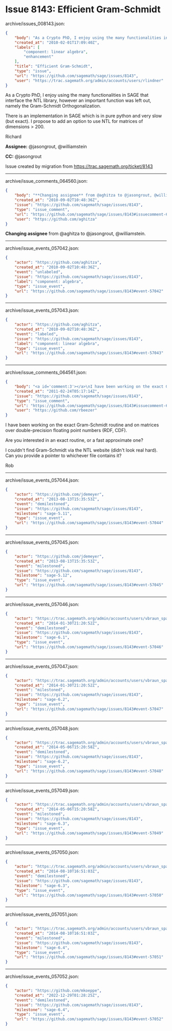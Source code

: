 # Issue 8143: Efficient Gram-Schmidt

archive/issues_008143.json:
```json
{
    "body": "As a Crypto PhD, I enjoy using the many functionalities in SAGE that interface the NTL library, however an important function was left out, namely the Gram-Schmidt Orthogonalization.\n\nThere is an implementation in SAGE which is in pure python and very slow (but exact). I propose to add an option to use NTL for matrices of dimensions > 200.\n\nRichard\n\n**Assignee:** @jasongrout, @williamstein\n\n**CC:**  @jasongrout\n\nIssue created by migration from https://trac.sagemath.org/ticket/8143\n\n",
    "created_at": "2010-02-01T17:09:40Z",
    "labels": [
        "component: linear algebra",
        "enhancement"
    ],
    "title": "Efficient Gram-Schmidt",
    "type": "issue",
    "url": "https://github.com/sagemath/sage/issues/8143",
    "user": "https://trac.sagemath.org/admin/accounts/users/rlindner"
}
```
As a Crypto PhD, I enjoy using the many functionalities in SAGE that interface the NTL library, however an important function was left out, namely the Gram-Schmidt Orthogonalization.

There is an implementation in SAGE which is in pure python and very slow (but exact). I propose to add an option to use NTL for matrices of dimensions > 200.

Richard

**Assignee:** @jasongrout, @williamstein

**CC:**  @jasongrout

Issue created by migration from https://trac.sagemath.org/ticket/8143





---

archive/issue_comments_064560.json:
```json
{
    "body": "**Changing assignee** from @aghitza to @jasongrout, @williamstein.",
    "created_at": "2010-09-02T10:48:36Z",
    "issue": "https://github.com/sagemath/sage/issues/8143",
    "type": "issue_comment",
    "url": "https://github.com/sagemath/sage/issues/8143#issuecomment-64560",
    "user": "https://github.com/aghitza"
}
```

**Changing assignee** from @aghitza to @jasongrout, @williamstein.



---

archive/issue_events_057042.json:
```json
{
    "actor": "https://github.com/aghitza",
    "created_at": "2010-09-02T10:48:36Z",
    "event": "unlabeled",
    "issue": "https://github.com/sagemath/sage/issues/8143",
    "label": "component: algebra",
    "type": "issue_event",
    "url": "https://github.com/sagemath/sage/issues/8143#event-57042"
}
```



---

archive/issue_events_057043.json:
```json
{
    "actor": "https://github.com/aghitza",
    "created_at": "2010-09-02T10:48:36Z",
    "event": "labeled",
    "issue": "https://github.com/sagemath/sage/issues/8143",
    "label": "component: linear algebra",
    "type": "issue_event",
    "url": "https://github.com/sagemath/sage/issues/8143#event-57043"
}
```



---

archive/issue_comments_064561.json:
```json
{
    "body": "<a id='comment:3'></a>\nI have been working on the exact Gram-Schmidt routine and on matrices over double-precision floating point numbers (RDF, CDF).\n\nAre you interested in an exact routine, or a fast approximate one?\n\nI couldn't find Gram-Schmidt via the NTL website (didn't look real hard).  Can you provide a pointer to whichever file contains it?\n\nRob",
    "created_at": "2011-02-24T05:17:14Z",
    "issue": "https://github.com/sagemath/sage/issues/8143",
    "type": "issue_comment",
    "url": "https://github.com/sagemath/sage/issues/8143#issuecomment-64561",
    "user": "https://github.com/rbeezer"
}
```

<a id='comment:3'></a>
I have been working on the exact Gram-Schmidt routine and on matrices over double-precision floating point numbers (RDF, CDF).

Are you interested in an exact routine, or a fast approximate one?

I couldn't find Gram-Schmidt via the NTL website (didn't look real hard).  Can you provide a pointer to whichever file contains it?

Rob



---

archive/issue_events_057044.json:
```json
{
    "actor": "https://github.com/jdemeyer",
    "created_at": "2013-08-13T15:35:53Z",
    "event": "demilestoned",
    "issue": "https://github.com/sagemath/sage/issues/8143",
    "milestone": "sage-5.11",
    "type": "issue_event",
    "url": "https://github.com/sagemath/sage/issues/8143#event-57044"
}
```



---

archive/issue_events_057045.json:
```json
{
    "actor": "https://github.com/jdemeyer",
    "created_at": "2013-08-13T15:35:53Z",
    "event": "milestoned",
    "issue": "https://github.com/sagemath/sage/issues/8143",
    "milestone": "sage-5.12",
    "type": "issue_event",
    "url": "https://github.com/sagemath/sage/issues/8143#event-57045"
}
```



---

archive/issue_events_057046.json:
```json
{
    "actor": "https://trac.sagemath.org/admin/accounts/users/vbraun_spam",
    "created_at": "2014-01-30T21:20:52Z",
    "event": "demilestoned",
    "issue": "https://github.com/sagemath/sage/issues/8143",
    "milestone": "sage-6.1",
    "type": "issue_event",
    "url": "https://github.com/sagemath/sage/issues/8143#event-57046"
}
```



---

archive/issue_events_057047.json:
```json
{
    "actor": "https://trac.sagemath.org/admin/accounts/users/vbraun_spam",
    "created_at": "2014-01-30T21:20:52Z",
    "event": "milestoned",
    "issue": "https://github.com/sagemath/sage/issues/8143",
    "milestone": "sage-6.2",
    "type": "issue_event",
    "url": "https://github.com/sagemath/sage/issues/8143#event-57047"
}
```



---

archive/issue_events_057048.json:
```json
{
    "actor": "https://trac.sagemath.org/admin/accounts/users/vbraun_spam",
    "created_at": "2014-05-06T15:20:58Z",
    "event": "demilestoned",
    "issue": "https://github.com/sagemath/sage/issues/8143",
    "milestone": "sage-6.2",
    "type": "issue_event",
    "url": "https://github.com/sagemath/sage/issues/8143#event-57048"
}
```



---

archive/issue_events_057049.json:
```json
{
    "actor": "https://trac.sagemath.org/admin/accounts/users/vbraun_spam",
    "created_at": "2014-05-06T15:20:58Z",
    "event": "milestoned",
    "issue": "https://github.com/sagemath/sage/issues/8143",
    "milestone": "sage-6.3",
    "type": "issue_event",
    "url": "https://github.com/sagemath/sage/issues/8143#event-57049"
}
```



---

archive/issue_events_057050.json:
```json
{
    "actor": "https://trac.sagemath.org/admin/accounts/users/vbraun_spam",
    "created_at": "2014-08-10T16:51:03Z",
    "event": "demilestoned",
    "issue": "https://github.com/sagemath/sage/issues/8143",
    "milestone": "sage-6.3",
    "type": "issue_event",
    "url": "https://github.com/sagemath/sage/issues/8143#event-57050"
}
```



---

archive/issue_events_057051.json:
```json
{
    "actor": "https://trac.sagemath.org/admin/accounts/users/vbraun_spam",
    "created_at": "2014-08-10T16:51:03Z",
    "event": "milestoned",
    "issue": "https://github.com/sagemath/sage/issues/8143",
    "milestone": "sage-6.4",
    "type": "issue_event",
    "url": "https://github.com/sagemath/sage/issues/8143#event-57051"
}
```



---

archive/issue_events_057052.json:
```json
{
    "actor": "https://github.com/mkoeppe",
    "created_at": "2022-12-29T01:28:25Z",
    "event": "demilestoned",
    "issue": "https://github.com/sagemath/sage/issues/8143",
    "milestone": "sage-6.4",
    "type": "issue_event",
    "url": "https://github.com/sagemath/sage/issues/8143#event-57052"
}
```
